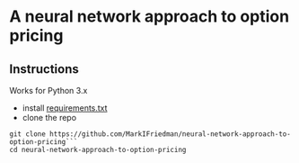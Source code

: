 # A neural network approach to option pricing

## Instructions

Works for Python 3.x
* install [requirements.txt](https://github.com/MarkIFriedman/neural-network-approach-to-option-pricing/blob/main/requirements.txt)
* clone the repo

```
git clone https://github.com/MarkIFriedman/neural-network-approach-to-option-pricing```
cd neural-network-approach-to-option-pricing
```
